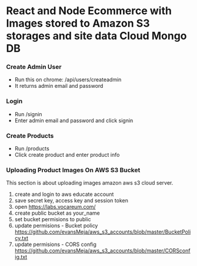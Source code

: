 # React and Node Ecommerce with Images stored to Amazon S3 storages and site data  Cloud Mongo DB


### Create Admin User

- Run this on chrome: /api/users/createadmin
- It returns admin email and password

###  Login

- Run /signin
- Enter admin email and password and click signin

### Create Products

- Run /products
- Click create product and enter product info

### Uploading Product Images On AWS S3 Bucket

This section is about uploading images amazon aws s3 cloud server.

1. create and login to aws educate account
1. save secret key, access key and session token
2. open https://labs.vocareum.com/
3. create public bucket as your_name
4. set bucket permisions to public
5. update permisions - Bucket policy https://github.com/evansMeja/aws_s3_accounts/blob/master/BucketPolicy.txt
6. update permisions - CORS config  https://github.com/evansMeja/aws_s3_accounts/blob/master/CORSconfig.txt
